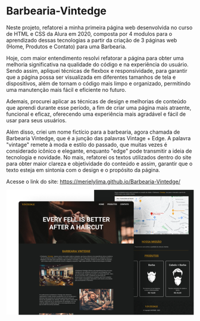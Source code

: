# Barbearia-Vintedge
Neste projeto, refatorei a minha primeira página web desenvolvida no curso de HTML e CSS da Alura em 2020, composta por 4 modulos para o aprendizado dessas tecnologias a partir da criação de 3 páginas web (Home, Produtos e Contato) para uma Barbearia.

Hoje, com maior entendimento resolvi refatorar a página para obter uma melhoria significativa na qualidade do código e na experiência do usuário. Sendo assim, apliquei técnicas de flexbox e responsividade, para garantir que a página possa ser visualizada em diferentes tamanhos de tela e dispositivos, além de tornam o código mais limpo e organizado, permitindo uma manutenção mais fácil e eficiente no futuro. 

Ademais, procurei aplicar as técnicas de design e melhorias de conteúdo que aprendi durante esse período, a fim de criar uma página mais atraente, funcional e eficaz, oferecendo uma experiência mais agradável e fácil de usar para seus usuários.

Além disso, criei um nome fictício para a barbearia, agora chamada de Barbearia Vintedge, que é a junção das palavras Vintage + Edge. A palavra "vintage" remete à moda e estilo do passado, que muitas vezes é considerado icônico e elegante, enquanto "edge" pode transmitir a ideia de tecnologia e novidade. No mais, refatorei os textos utilizados dentro do site para obter maior clareza e objetividade do conteúdo e assim, garantir que o texto esteja em sintonia com o design e o propósito da página.

Acesse o link do site: https://merielylima.github.io/Barbearia-Vintedge/

  [![piano-image](https://github.com/merielylima/Barbearia-Vintedge/blob/main/assets/img/Template.png)](https://merielylima.github.io/Barbearia-Vintedge/)
